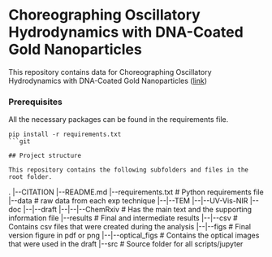 # Choreographing Oscillatory Hydrodynamics with DNA-Coated Gold Nanoparticles

This repository contains data for Choreographing Oscillatory Hydrodynamics with DNA-Coated Gold Nanoparticles ([link](https://chemrxiv.org/engage/chemrxiv/article-details/65318d002431cc1dac17d537))

### Prerequisites

All the necessary packages can be found in the requirements file. 
```
pip install -r requirements.txt
```git 

## Project structure

This repository contains the following subfolders and files in the root folder.

```
.
|--CITATION
|--README.md
|--requirements.txt              # Python requirements file
|--data                          # raw data from each exp technique
|--|--TEM
|--|--UV-Vis-NIR
|--doc
|--|--draft
|--|--|--ChemRxiv     # Has the main text and the supporting information file
|--results						# Final and intermediate results
|--|--csv					    # Contains csv files that were created during the analysis
|--|--figs				   	# Final version figure in pdf or png
|--|--optical_figs		# Contains the optical images that were used in the draft
|--src							  # Source folder for all scripts/jupyter

```
